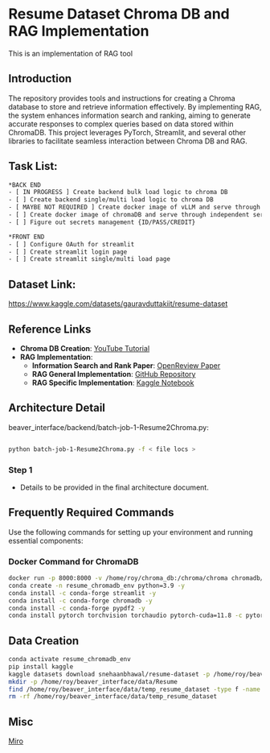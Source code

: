# Resume Dataset Chroma DB and RAG Implementation

This is an implementation of RAG tool 

## Introduction

The repository provides tools and instructions for creating a Chroma database to store and retrieve information effectively. By implementing RAG, the system enhances information search and ranking, aiming to generate accurate responses to complex queries based on data stored within ChromaDB. This project leverages PyTorch, Streamlit, and several other libraries to facilitate seamless interaction between Chroma DB and RAG.

## Task List:
```bash
*BACK END
- [ IN PROGRESS ] Create backend bulk load logic to chroma DB
- [ ] Create backend single/multi load logic to chroma DB
- [ MAYBE NOT REQUIRED ] Create docker image of vLLM and serve through independent server 
- [ ] Create docker image of chromaDB and serve through independent server
- [ ] Figure out secrets management {ID/PASS/CREDIT} 

*FRONT END
- [ ] Configure OAuth for streamlit
- [ ] Create streamlit login page
- [ ] Create streamlit single/multi load page


```

## Dataset Link: 
https://www.kaggle.com/datasets/gauravduttakiit/resume-dataset

## Reference Links

- **Chroma DB Creation**: [YouTube Tutorial](https://www.youtube.com/watch?v=61kaK-e3Owc)
- **RAG Implementation**:
  - **Information Search and Rank Paper**: [OpenReview Paper](https://openreview.net/pdf?id=vhLAb1dpIw)
  - **RAG General Implementation**: [GitHub Repository](https://github.com/GURPREETKAURJETHRA/RAG-using-Llama3-Langchain-and-ChromaDB)
  - **RAG Specific Implementation**: [Kaggle Notebook](https://www.kaggle.com/code/gpreda/rag-using-llama3-langchain-and-chromadb)

## Architecture Detail

beaver_interface/backend/batch-job-1-Resume2Chroma.py: 
```bash

python batch-job-1-Resume2Chroma.py -f < file locs >

```

### Step 1

- Details to be provided in the final architecture document.

## Frequently Required Commands

Use the following commands for setting up your environment and running essential components:

### Docker Command for ChromaDB

```bash
docker run -p 8000:8000 -v /home/roy/chroma_db:/chroma/chroma chromadb/chroma
conda create -n resume_chromadb_env python=3.9 -y
conda install -c conda-forge streamlit -y
conda install -c conda-forge chromadb -y
conda install -c conda-forge pypdf2 -y
conda install pytorch torchvision torchaudio pytorch-cuda=11.8 -c pytorch -c nvidia -y

```



## Data Creation 

```bash
conda activate resume_chromadb_env
pip install kaggle
kaggle datasets download snehaanbhawal/resume-dataset -p /home/roy/beaver_interface/data/temp_resume_dataset --unzip
mkdir -p /home/roy/beaver_interface/data/Resume
find /home/roy/beaver_interface/data/temp_resume_dataset -type f -name "*.pdf" -exec mv {} /home/roy/beaver_interface/data/Resume \;
rm -rf /home/roy/beaver_interface/data/temp_resume_dataset

```


## Misc
[Miro](https://miro.com/app/board/uXjVLEHfhy4=/)